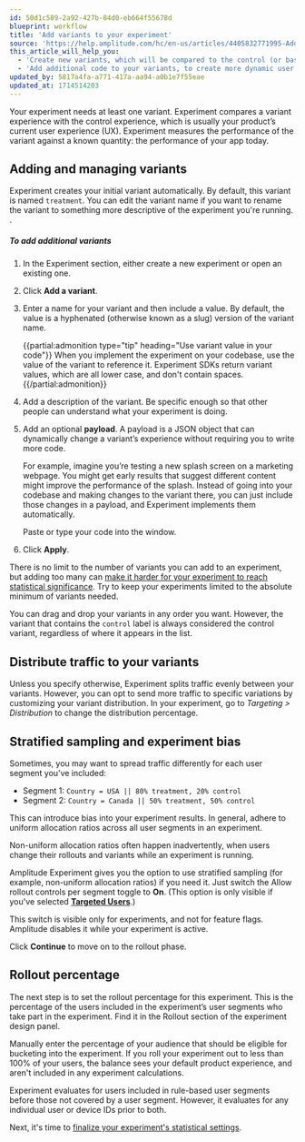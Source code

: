 ```yaml
---
id: 50d1c589-2a92-427b-84d0-eb664f55678d
blueprint: workflow
title: 'Add variants to your experiment'
source: 'https://help.amplitude.com/hc/en-us/articles/4405832771995-Add-variants-to-your-experiment'
this_article_will_help_you:
  - 'Create new variants, which will be compared to the control (or baseline)'
  - 'Add additional code to your variants, to create more dynamic user experiences'
updated_by: 5817a4fa-a771-417a-aa94-a0b1e7f55eae
updated_at: 1714514203
---
```

Your experiment needs at least one variant. Experiment compares a variant experience with the control experience, which is usually your product’s current user experience (UX). Experiment measures the performance of the variant against a known quantity: the performance of your app today.

## Adding and managing variants

Experiment creates your initial variant automatically. By default, this variant is named `treatment`. You can edit the variant name if you want to rename the variant to something more descriptive of the experiment you're running. .

##### To add additional variants

1. In the Experiment section, either create a new experiment or open an existing one. 
2. Click **Add a variant**. 
3. Enter a name for your variant and then include a value. By default, the value is a hyphenated (otherwise known as a slug) version of the variant name.

    {{partial:admonition type="tip" heading="Use variant value in your code"}}
    When you implement the experiment on your codebase, use the value of the variant to reference it. Experiment SDKs return variant values, which are all lower case, and don't contain spaces.
    {{/partial:admonition}}

4. Add a description of the variant. Be specific enough so that other people can understand what your experiment is doing.
5. Add an optional **payload**. A payload is a JSON object that can dynamically change a variant’s experience without requiring you to write more code.

    For example, imagine you’re testing a new splash screen on a marketing webpage. You might get early results that suggest different content might improve the performance of the splash. Instead of going into your codebase and making changes to the variant there, you can just include those changes in a payload, and Experiment implements them automatically.

    Paste or type your code into the window. 

6. Click **Apply**.

There is no limit to the number of variants you can add to an experiment, but adding too many can [make it harder for your experiment to reach statistical significance](/docs/feature-experiment/advanced-techniques/multiple-hypothesis-testing). Try to keep your experiments limited to the absolute minimum of variants needed.

You can drag and drop your variants in any order you want. However, the variant that contains the `control` label is always considered the control variant, regardless of where it appears in the list.

## Distribute traffic to your variants

Unless you specify otherwise, Experiment splits traffic evenly between your variants. However, you can opt to send more traffic to specific variations by customizing your variant distribution. In your experiment, go to *Targeting > Distribution* to change the distribution percentage. 

## Stratified sampling and experiment bias

Sometimes, you may want to spread traffic differently for each user segment you’ve included:

* Segment 1: `Country = USA || 80% treatment, 20% control`
* Segment 2: `Country = Canada || 50% treatment, 50% control`

This can introduce bias into your experiment results. In general, adhere to uniform allocation ratios across all user segments in an experiment. 

Non-uniform allocation ratios often happen inadvertently, when users change their rollouts and variants while an experiment is running.

Amplitude Experiment gives you the option to use stratified sampling (for example, non-uniform allocation ratios) if you need it. Just switch the Allow rollout controls per segment toggle to **On**. (This option is only visible if you've selected [**Targeted Users**](/docs/feature-experiment/workflow/define-audience).)

This switch is visible only for experiments, and not for feature flags. Amplitude disables it while your experiment is active.

Click **Continue** to move on to the rollout phase.

## Rollout percentage

The next step is to set the rollout percentage for this experiment. This is the percentage of the users included in the experiment’s user segments who take part in the experiment. Find it in the Rollout section of the experiment design panel.

Manually enter the percentage of your audience that should be eligible for bucketing into the experiment. If you roll your experiment out to less than 100% of your users, the balance sees your default product experience, and aren't included in any experiment calculations.

Experiment evaluates for users included in rule-based user segments before those not covered by a user segment. However, it evaluates for any individual user or device IDs prior to both.

Next, it's time to [finalize your experiment's statistical settings](/docs/feature-experiment/workflow/finalize-statistical-preferences).